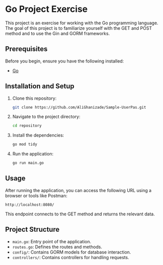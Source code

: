 # Go Project Exercise

This project is an exercise for working with the Go programming language. The goal of this project is to familiarize yourself with the GET and POST method and to use the Gin and GORM frameworks.

## Prerequisites

Before you begin, ensure you have the following installed:

- [Go](https://golang.org/dl/)

## Installation and Setup

1. Clone this repository:

   ```bash
   git clone https://github.com/AliGhanizade/Sample-UserPas.git
   ```

2. Navigate to the project directory:

   ```bash
   cd repository
   ```

3. Install the dependencies:

   ```bash
   go mod tidy
   ```

4. Run the application:

   ```bash
   go run main.go
   ```

## Usage

After running the application, you can access the following URL using a browser or tools like Postman:

```
http://localhost:8080/
```

This endpoint connects to the GET method and returns the relevant data.

## Project Structure

- `main.go`: Entry point of the application.
- `routes.go`: Defines the routes and methods.
- `config/`: Contains GORM models for database interaction.
- `controllers/`: Contains controllers for handling requests.


